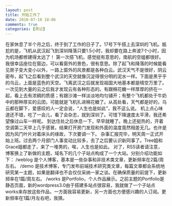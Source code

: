 ```yaml
---
layout: post
title: 开始工作了
date: 2010-07-18 18:06
comments: true
categories: [周记]
---
```

在家休息了半个月之后，终于到了工作的日子了。17号下午搭上去深圳的飞机。尴尬的是，飞机从武汉起飞到深圳降落只要1.5小时，我却要在路上奔波7个小时，因为机场都修建得太远了！
第一次搭飞机，感觉挺有意思的，南航的空姐都很好。我很幸运座位在窗边，可以看窗外的景色，很有意思。除了起飞和降落的时候能看见房子变大变小以外，一路上窗外的风景都是各种白云。武汉天气不是很好，阴云密布，起飞之后看到整个武汉的天空就像沉淀得很分明的泥水一样。下面是黑乎乎的乌云，上面是蓝色的天空。飞离武汉之后就发现祖国大地基本都是晴空万里了。
一次见到大量的云之后我才发现云有各种形态的。有跟棉花糖一样厚厚的挤在一起，看上去有浓稠的质感；有跟沙滩一样淡淡地均匀铺开；有整个飞机都处于牛奶中的那种厚实的云团，可能就是飞机扎进棉花糖了。从高处看，天气都是好的，乌云都在脚下，爱感叹的人一定会说，“人生也是如此”，我不这么说。
机上点心味道还不错，吃了一会儿，看了会杂志，就到深圳了。可惜下降速度太平滑，我还希望像过山车一样呢。
到达住处之后休息一下，早早就睡了。晚上还挺热的，开着空调第二天早上几乎感冒。结果打开房门发现和外面的温度竟然相差无几。也许是因为风门叶片对着床头的缘故，下次要调一下。
杂事汇报完毕，明天周一正式开始上班。过去两个月部门人事变动比较多，去了之后要认识新同事了。Tree姐和Grace姐都走了，来了一堆男的，唉，人生也是如此。
对了，RSS读者请注意，博客换上了新做的主题，域名下的几个子站点构成了一个大站。分别介绍功能如下：
/weblog 是个人博客，基本是一些杂事和非技术类文章，更新频率在2篇/周左右。
/demo 是技术博客，专门发布前端技术研究类文章，每篇文章都会系统地研究某一主题，如果是翻译也不会仅仅采纳一家之谈。在确保质量的前提下，更新频率在1篇/周左右。
/works 是Portfolio，个人作品展示。之前主题的Portfolio是静态页面，新的wordpress3.0由于搭建多站点很容易，我就做了一个子站点works来存放这些作品，一方面我容易更新，另一方面也方便感兴趣的人订阅。更新频率在1篇/月左右吧，我猜。
